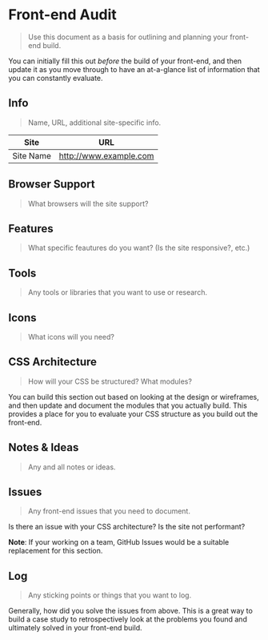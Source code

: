 # Front-end Audit

> Use this document as a basis for outlining and planning your front-end build.

You can initially fill this out *before* the build of your front-end, and then update it as you move through to have an at-a-glance list of information that you can constantly evaluate.

## Info

> Name, URL, additional site-specific info.

| Site        | URL                    |
| ----------- | ---------------------- |
| Site Name   | http://www.example.com |

## Browser Support

> What browsers will the site support?

## Features

> What specific feautures do you want? (Is the site responsive?, etc.)

## Tools

> Any tools or libraries that you want to use or research.

## Icons

> What icons will you need?

## CSS Architecture

> How will your CSS be structured? What modules?

You can build this section out based on looking at the design or wireframes, and then update and document the modules that you actually build. This provides a place for you to evaluate your CSS structure as you build out the front-end.

## Notes & Ideas

> Any and all notes or ideas.

## Issues

> Any front-end issues that you need to document.

Is there an issue with your CSS architecture? Is the site not performant?

**Note**: If your working on a team, GitHub Issues would be a suitable replacement for this section.

## Log

> Any sticking points or things that you want to log.

Generally, how did you solve the issues from above. This is a great way to build a case study to retrospectively look at the problems you found and ultimately solved in your front-end build.
